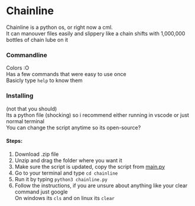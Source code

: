 # Chainline <br>
Chainline is a python os, or right now a cml. <br>
It can manouver files easily and slippery like a chain shifts with 1,000,000 bottles of chain lube on it <br>
### Commandline
Colors :O <br>
Has a few commands that were easy to use once <br>
Basicly type `help` to know them <br>
### Installing<br>
(not that you should)<br>
Its a python file (shocking) so i recommend either running in vscode or just normal terminal<br>
You can change the script anytime so its open-source?<br>
#### Steps:
1. Download .zip file
2. Unzip and drag the folder where you want it
3. Make sure the script is updated, copy the script from [main.py](https://github.com/simon-esp/ChainLine/blob/main/main.py)
4. Go to your terminal and type `cd chainline`
5. Run it by typing `python3 chainline.py`
6. Follow the instructions, if you are unsure about anything like your clear command just google<br>
   On windows its `cls` and on linux its `clear`
